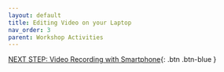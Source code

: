 ```yaml
---
layout: default
title: Editing Video on your Laptop
nav_order: 3
parent: Workshop Activities
---
```

[NEXT STEP: Video Recording with Smartphone](video-recording-smartphone.html){: .btn .btn-blue }
